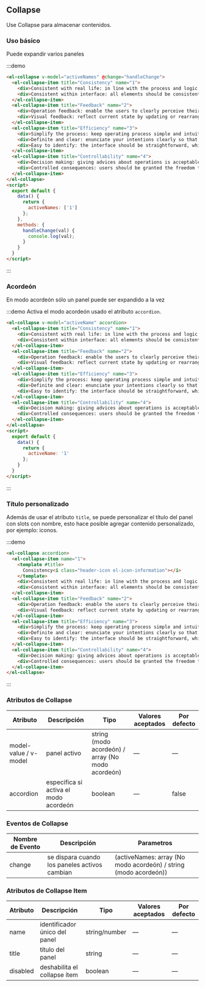 ## Collapse

Use Collapse para almacenar contenidos.

### Uso básico

Puede expandir varios paneles

:::demo
```html
<el-collapse v-model="activeNames" @change="handleChange">
  <el-collapse-item title="Consistency" name="1">
    <div>Consistent with real life: in line with the process and logic of real life, and comply with languages and habits that the users are used to;</div>
    <div>Consistent within interface: all elements should be consistent, such as: design style, icons and texts, position of elements, etc.</div>
  </el-collapse-item>
  <el-collapse-item title="Feedback" name="2">
    <div>Operation feedback: enable the users to clearly perceive their operations by style updates and interactive effects;</div>
    <div>Visual feedback: reflect current state by updating or rearranging elements of the page.</div>
  </el-collapse-item>
  <el-collapse-item title="Efficiency" name="3">
    <div>Simplify the process: keep operating process simple and intuitive;</div>
    <div>Definite and clear: enunciate your intentions clearly so that the users can quickly understand and make decisions;</div>
    <div>Easy to identify: the interface should be straightforward, which helps the users to identify and frees them from memorizing and recalling.</div>
  </el-collapse-item>
  <el-collapse-item title="Controllability" name="4">
    <div>Decision making: giving advices about operations is acceptable, but do not make decisions for the users;</div>
    <div>Controlled consequences: users should be granted the freedom to operate, including canceling, aborting or terminating current operation.</div>
  </el-collapse-item>
</el-collapse>
<script>
  export default {
    data() {
      return {
        activeNames: ['1']
      };
    },
    methods: {
      handleChange(val) {
        console.log(val);
      }
    }
  }
</script>
```
:::

### Acordeón

En modo acordeón sólo un panel puede ser expandido a la vez

:::demo Activa el modo acordeón usado el atributo `accordion`.
```html
<el-collapse v-model="activeName" accordion>
  <el-collapse-item title="Consistency" name="1">
    <div>Consistent with real life: in line with the process and logic of real life, and comply with languages and habits that the users are used to;</div>
    <div>Consistent within interface: all elements should be consistent, such as: design style, icons and texts, position of elements, etc.</div>
  </el-collapse-item>
  <el-collapse-item title="Feedback" name="2">
    <div>Operation feedback: enable the users to clearly perceive their operations by style updates and interactive effects;</div>
    <div>Visual feedback: reflect current state by updating or rearranging elements of the page.</div>
  </el-collapse-item>
  <el-collapse-item title="Efficiency" name="3">
    <div>Simplify the process: keep operating process simple and intuitive;</div>
    <div>Definite and clear: enunciate your intentions clearly so that the users can quickly understand and make decisions;</div>
    <div>Easy to identify: the interface should be straightforward, which helps the users to identify and frees them from memorizing and recalling.</div>
  </el-collapse-item>
  <el-collapse-item title="Controllability" name="4">
    <div>Decision making: giving advices about operations is acceptable, but do not make decisions for the users;</div>
    <div>Controlled consequences: users should be granted the freedom to operate, including canceling, aborting or terminating current operation.</div>
  </el-collapse-item>
</el-collapse>
<script>
  export default {
    data() {
      return {
        activeName: '1'
      };
    }
  }
</script>
```
:::

### Título personalizado

Además de usar el atributo `title`, se puede personalizar el título del panel con slots con nombre, esto hace posible agregar contenido personalizado, por ejemplo: iconos.

:::demo
```html
<el-collapse accordion>
  <el-collapse-item name="1">
    <template #title>
      Consistency<i class="header-icon el-icon-information"></i>
    </template>
    <div>Consistent with real life: in line with the process and logic of real life, and comply with languages and habits that the users are used to;</div>
    <div>Consistent within interface: all elements should be consistent, such as: design style, icons and texts, position of elements, etc.</div>
  </el-collapse-item>
  <el-collapse-item title="Feedback" name="2">
    <div>Operation feedback: enable the users to clearly perceive their operations by style updates and interactive effects;</div>
    <div>Visual feedback: reflect current state by updating or rearranging elements of the page.</div>
  </el-collapse-item>
  <el-collapse-item title="Efficiency" name="3">
    <div>Simplify the process: keep operating process simple and intuitive;</div>
    <div>Definite and clear: enunciate your intentions clearly so that the users can quickly understand and make decisions;</div>
    <div>Easy to identify: the interface should be straightforward, which helps the users to identify and frees them from memorizing and recalling.</div>
  </el-collapse-item>
  <el-collapse-item title="Controllability" name="4">
    <div>Decision making: giving advices about operations is acceptable, but do not make decisions for the users;</div>
    <div>Controlled consequences: users should be granted the freedom to operate, including canceling, aborting or terminating current operation.</div>
  </el-collapse-item>
</el-collapse>
```
:::

### Atributos de Collapse
| Atributo  | Descripción                           | Tipo                                     | Valores aceptados | Por defecto |
| --------- | ------------------------------------- | ---------------------------------------- | ----------------- | ----------- |
| model-value / v-model     | panel activo                          | string (modo acordeón) / array (No modo acordeón) | —                 | —           |
| accordion | especifica si activa el modo acordeón | boolean                                  | —                 | false       |

### Eventos de Collapse
| Nombre de Evento | Descripción                              | Parametros                               |
| ---------------- | ---------------------------------------- | ---------------------------------------- |
| change           | se dispara cuando los paneles activos cambian | (activeNames: array (No modo acordeón) / string (modo acordeón)) |


### Atributos de Collapse Item
| Atributo | Descripción                   | Tipo          | Valores aceptados | Por defecto |
| -------- | ----------------------------- | ------------- | ----------------- | ----------- |
| name     | identificador único del panel | string/number | —                 | —           |
| title    | título del panel              | string        | —                 | —           |
| disabled | deshabilita el collapse ítem  | boolean       | —                 | —           |

